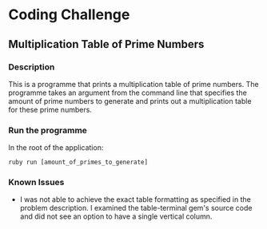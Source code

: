 # Coding Challenge

## Multiplication Table of Prime Numbers

### Description

This is a programme that prints a multiplication table of prime numbers. The programme takes an argument from the command
line that specifies the amount of prime numbers to generate and prints out a multiplication table for these prime numbers.

### Run the programme

In the root of the application:

```
ruby run [amount_of_primes_to_generate]

```

### Known Issues

- I was not able to achieve the exact table formatting as specified in the problem description. 
I examined the table-terminal gem's source code and did not see an option to have a single vertical column. 


